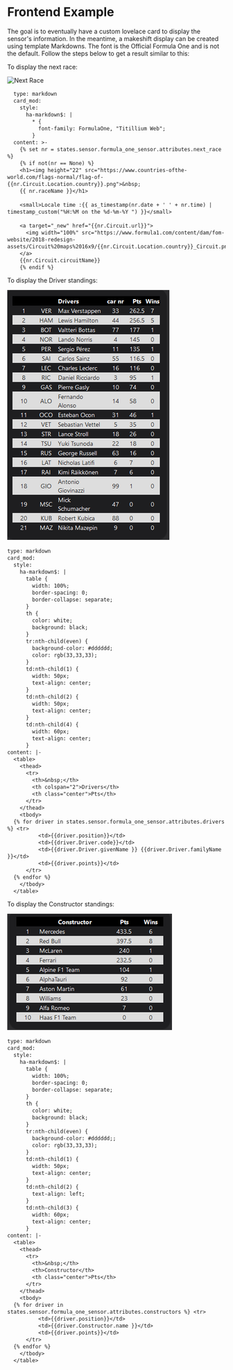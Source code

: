 # Frontend Example
The goal is to eventually have a custom lovelace card to display the sensor's information. In the meantime, a makeshift display can be created using template Markdowns.  The font is the Official Formula One and is not the default. Follow the steps below to get a result similar to this:

To display the next race:

![Next Race](./next_race.png) 
```
  type: markdown
  card_mod:
    style:
      ha-markdown$: |
        * {
          font-family: FormulaOne, "Titillium Web";
        }
  content: >-
    {% set nr = states.sensor.formula_one_sensor.attributes.next_race %}
    {% if not(nr == None) %} 
    <h1><img height="22" src="https://www.countries-ofthe-world.com/flags-normal/flag-of-{{nr.Circuit.Location.country}}.png">&nbsp;
    {{ nr.raceName }}</h1>

    <small>Locale time :{{ as_timestamp(nr.date + ' ' + nr.time) | timestamp_custom("%H:%M on the %d-%m-%Y ") }}</small>

    <a target="_new" href="{{nr.Circuit.url}}">
      <img width="100%" src="https://www.formula1.com/content/dam/fom-website/2018-redesign-assets/Circuit%20maps%2016x9/{{nr.Circuit.Location.country}}_Circuit.png.transform/7col/image.png">
    </a>
    {{nr.Circuit.circuitName}}
    {% endif %}
```

To display the Driver standings:

![Driver standings](./driver_standings.png)
```
type: markdown
card_mod:
  style:
    ha-markdown$: |
      table {
        width: 100%;
        border-spacing: 0;
        border-collapse: separate;
      }
      th {
        color: white;
        background: black;
      }
      tr:nth-child(even) {
        background-color: #dddddd;
        color: rgb(33,33,33);
      }
      td:nth-child(1) {
        width: 50px;
        text-align: center;
      }
      td:nth-child(2) {
        width: 50px;
        text-align: center;
      }
      td:nth-child(4) {
        width: 60px;
        text-align: center;
      }
content: |-
  <table>
    <thead>
      <tr>
        <th>&nbsp;</th>
        <th colspan="2">Drivers</th>
        <th class="center">Pts</th>
      </tr>
    </thead>
    <tbody>
  {% for driver in states.sensor.formula_one_sensor.attributes.drivers %} <tr>
          <td>{{driver.position}}</td>
          <td>{{driver.Driver.code}}</td>
          <td>{{driver.Driver.givenName }} {{driver.Driver.familyName }}</td>
          <td>{{driver.points}}</td>
      </tr>
  {% endfor %}
    </tbody>
  </table>
```

To display the Constructor standings:

![Constructor standings](./constructor_standings.png)
```
type: markdown
card_mod:
  style:
    ha-markdown$: |
      table {
        width: 100%;
        border-spacing: 0;
        border-collapse: separate;
      }
      th {
        color: white;
        background: black;
      }
      tr:nth-child(even) {
        background-color: #dddddd;;
        color: rgb(33,33,33);
      }
      td:nth-child(1) {
        width: 50px;
        text-align: center;
      }
      td:nth-child(2) {
        text-align: left;
      }
      td:nth-child(3) {
        width: 60px;
        text-align: center;
      }
content: |-
  <table>
    <thead>
      <tr>
        <th>&nbsp;</th>
        <th>Constructor</th>
        <th class="center">Pts</th>
      </tr>
    </thead>
    <tbody>
  {% for driver in states.sensor.formula_one_sensor.attributes.constructors %} <tr>
          <td>{{driver.position}}</td>
          <td>{{driver.Constructor.name }}</td>
          <td>{{driver.points}}</td>
      </tr>
  {% endfor %}
    </tbody>
  </table>
```
